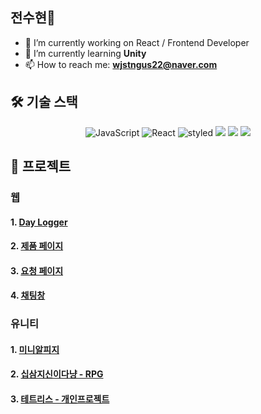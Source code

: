 ## 전수현👋

- 🔭 I’m currently working on React / Frontend Developer 
- 🌱 I’m currently learning **Unity**
- 📫 How to reach me: **wjstngus22@naver.com** 



## 🛠️ 기술 스택

<p align="center">
<img alt="JavaScript" src="https://img.shields.io/badge/javascript-%23323330.svg?style=for-the-badge&logo=javascript&logoColor=%23F7DF1E" />
<img alt="React" src="https://img.shields.io/badge/react-%2320232a.svg?style=for-the-badge&logo=react&logoColor=%2361DAFB" />
<img alt="styled" src="https://img.shields.io/badge/styled--components-DB7093?style=for-the-badge&logo=styled-components&logoColor=white" />
<img src="https://img.shields.io/badge/Python-3776AB?style=for-the-badge&logo=Python&logoColor=white">
<img src="https://img.shields.io/badge/Unity-FFFFFF?style=for-the-badge&logo=unity&logoColor=Black">
<img src="https://img.shields.io/badge/csharp-512BD4?style=for-the-badge&logo=csharp&logoColor=Black">
</p>

## 💬 프로젝트

### 웹
#### 1. [Day Logger](https://github.com/suhyunChun/final_project)

#### 2. [제품 페이지](https://github.com/suhyunChun/Wanted_pre_onboarding-2st_product_add)

#### 3. [요청 페이지](https://github.com/suhyunChun/Wanted_pre_onboarding-4st_request)

#### 4. [채팅창](https://github.com/suhyunChun/Wanted_pre_onboarding-5st_setting)



### 유니티 

#### 1. [미니알피지](https://github.com/suhyunChun/TeamProjectMiniRPG)

#### 2. [십삼지신이다냥 - RPG](https://github.com/suhyunChun/13-zodiac-animals-meow)

#### 3. [테트리스 - 개인프로젝트](https://github.com/suhyunChun/Assignment_Sample_Game_Tetris)



